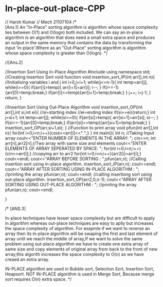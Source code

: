 # In-place-out-place-CPP



//                       Harsh Kumar 
//                       Mech 21107104
/*                         
[Ans.1]
An "In-Place" sorting algorithm is algorithm whose space complexity
lies between O(1) and O(logn) both included.
We can say an in-place algorithm is an algorithm that does need a
small extra space and produces an output in the same memory that
contains the data by transforming the input ‘in-place’.Where as an 
"Out-Place" sorting algorithm is algorithm whose space complexity is 
greater than O(logn). */

//[Ans.2]

//Insertion Sort Using In-Place Algorithm
#include <iostream>
using namespace std;
//Creating Insertion Sort void function
void insertion_sort_IP(int arr[],int n){
    //Initialising variables i and j
    int i=0,j=i+1;
    while(j<=n-1){
        int temp=arr[j];
        while(i>=0){
            if(arr[i]>temp){
                arr[i+1]=arr[i];
                i--;
            }
            if(i==-1){arr[0]=temp;break;}
            if(arr[i]<=temp){arr[i+1]=temp;break;}
        }
        j++;
        i=j-1;
    }
    return;
}

//Insertion Sort Using Out-Place Algorithm
void insertion_sort_OP(int arr[],int si,int ei){
    //si=starting index
    //ei=ending index
    if(si==ei){return;}
    int j=si+1;
    int temp=arr[j];
    while(si>=0){
        if(arr[si]>temp){
            arr[si+1]=arr[si];
            si--;
        }
        if(si==-1){arr[0]=temp;break;}
        if(arr[si]<=temp){arr[si+1]=temp;break;}
    }
    insertion_sort_OP(arr,si+1,ei);
}
//Function to print array
void pfun(int arr[],int n){
    for(int i=0;i<n;i++){cout<<arr[i]<<" ";}
}
int main(){
    int n;
    //Taking Input array
    cout<<"ENTER NUMBER OF ELEMENTS IN THE ARRAY: ";
    cin>>n;
    int arr[n],arr2[n];//Two array with same size and elements
    cout<<"ENTER ELEMENTS OF ARRAY SEPERATED BY SPACE: ";
    for(int i=0;i<n;i++){cin>>arr[i];}
    //copying arr to arr2
    for(int i=0;i<n;i++){arr2[i]=arr[i];}
    cout<<endl;
    cout<<"ARRAY BEFORE SORTING : ";pfun(arr,n);
    //Calling insertion sort using in-place algorithm.
    insertion_sort_IP(arr,n);
    cout<<endl;
    cout<<"ARRAY AFTER SORTING USING IN-PLACE ALGORITHM : ";
    //printing the array
    pfun(arr,n);
    cout<<endl;
    //calling insertiong sort using out-place algorithm.
    insertion_sort_OP(arr2,0,n-1);
    cout<<"ARRAY AFTER SORTING USING OUT-PLACE ALGORITHM : ";
    //printing the array
    pfun(arr,n);
    cout<<endl;

}

/*
[ANS.3]

In-place techniques have lesser space complexity but are difficult to 
apply in algorithm whereas out-place techniques are easy to aplly but 
increases the space complexity of algorithm.
For exapmle if we want to reverse an array then its in-place algorithm
will be swaping the first and last element of array until we reach the 
middle of array,If we want to solve the same problem using out-place 
algorithm we have to create one extra array of same size and copy 
elements of original array from back to the front of new array,this 
algorith increases the space complexity to O(n) as we have creaed an 
extra array.

IN-PLACE algorithm are used in Bubble sort, Selection Sort, Insertion Sort, Heapsort.
NOT IN-PLACE algorithm is used in Merge Sort, Because merge sort requires O(n) extra space.
*/

